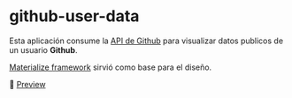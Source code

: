 # github-user-data

Esta aplicación consume la [API de Github](https://api.github.com) para visualizar datos publicos de un usuario **Github**.

[Materialize framework](http://materializecss.com/) sirvió como base para el diseño.

:eyes: [Preview](https://wlizama.github.io/github-user-data/)
